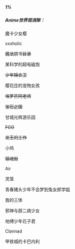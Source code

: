 ##### 1%

##### Anime世界观消除：

魔卡少女樱

xxxholic

~~魔法禁书目录~~

某科学的超电磁炮

~~少年锦衣卫~~

樱花庄的宠物女孩

~~埃罗芒阿老师~~

~~宝石之国~~

甘城光辉游乐园

~~FGO~~

~~龙王的工作~~

小鸠

~~镇魂街~~

Air

灵笼

青春猪头少年不会梦到兔女郎学姐

我的三体

邪神与厨二病少女

地缚少年花子君

Clannad

甲铁城的卡巴内利









